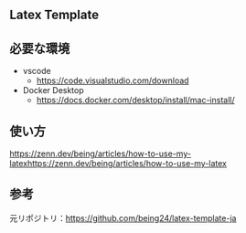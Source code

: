 ## Latex Template
## 必要な環境
- vscode
  - https://code.visualstudio.com/download
- Docker Desktop
  -  https://docs.docker.com/desktop/install/mac-install/
## 使い方
https://zenn.dev/being/articles/how-to-use-my-latexhttps://zenn.dev/being/articles/how-to-use-my-latex

## 参考
元リポジトリ：https://github.com/being24/latex-template-ja

